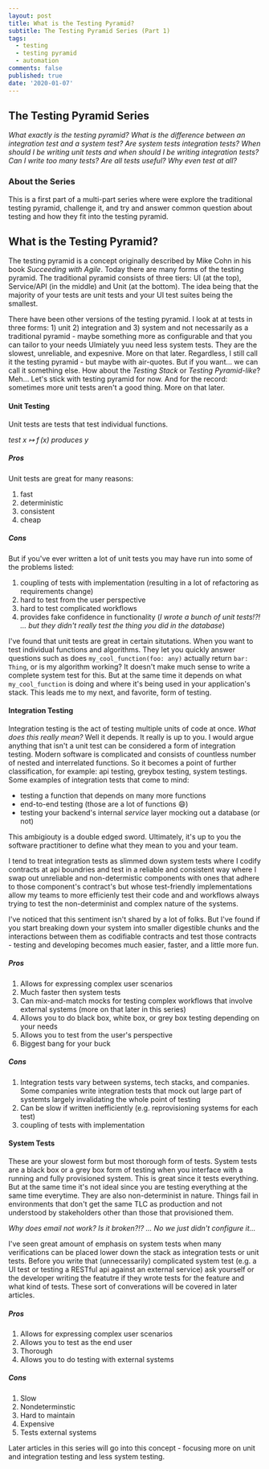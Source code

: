 ```yaml
---
layout: post
title: What is the Testing Pyramid?
subtitle: The Testing Pyramid Series (Part 1)
tags:
  - testing
  - testing pyramid
  - automation
comments: false
published: true
date: '2020-01-07'
---
```


## The Testing Pyramid Series
_What exactly is the testing pyramid? What is the difference between an integration test and a system test? Are system tests integration tests? When should I be writing unit tests and when should I be writing integration tests? Can I write too many tests? Are all tests useful? Why even test at all?_ 

### About the Series

This is a first part of a multi-part series where were explore the traditional testing pyramid, challenge it, and try and answer common question about testing and how they fit into the testing pyramid. 

## What is the Testing Pyramid?

The testing pyramid is a concept originally described by Mike Cohn in his book _Succeeding with Agile_. Today there are many forms of the testing pyramid. The traditional pyramid consists of three tiers: UI (at the top), Service/API (in the middle) and Unit (at the bottom). The idea being that the majority of your tests are unit tests and your UI test suites being the smallest. 

There have been other versions of the testing pyramid. I look at at tests in three forms: 1) unit 2) integration and 3) system and not necessarily as a traditional pyramid - maybe something more as configurable and that you can tailor to your needs Ulmiately yuu need less system tests. They are the slowest, unreliable, and expesnive. More on that later. Regardless, I still call it the testing pyramid - but maybe with air-quotes. But if you want... we can call it something else. How about the _Testing Stack_ or _Testing Pyramid-like_? Meh... Let's stick with testing pyramid for now. And for the record: sometimes more unit tests aren't a good thing. More on that later.

#### Unit Testing
Unit tests are tests that test individual functions. 

_test x ↦ f (x) produces y_

##### Pros

Unit tests are great for many reasons:

1. fast
1. deterministic
1. consistent 
1. cheap

##### Cons
But if you've ever written a lot of unit tests you may have run into some of the problems listed:

1. coupling of tests with implementation (resulting in a lot of refactoring as requirements change)
1. hard to test from the user perspective
1. hard to test complicated workflows
1. provides fake confidence in functionality (_I wrote a bunch of unit tests!?! ... but they didn't really test the thing you did in the database_)

I've found that unit tests are great in certain situtations. When you want to test individual functions and algorithms. They let you quickly answer questions such as does `my_cool_function(foo: any)` actually return `bar: Thing`, or is my algorithm working? It doesn't make much sense to write a complete system test for this. But at the same time it depends on what `my_cool_function` is doing and where it's being used in your application's stack. This leads me to my next, and favorite, form of testing.

#### Integration Testing

Integration testing is the act of testing multiple units of code at once. _What does this really mean?_ Well it depends. It really is up to you. I would argue anything that isn't a unit test can be considered a form of integration testing. Modern software is complicated and consists of countless number of nested and interrelated functions. So it becomes a point of further classification, for example: api testing, greybox testing, system testings. Some examples of integration tests that come to mind:

* testing a function that depends on many more functions
* end-to-end testing (those are a lot of functions 😄)
* testing your backend's internal _service_ layer mocking out a database (or not) 

This ambigiouty is a double edged sword. Ultimately, it's up to you the software practitioner to define what they mean to you and your team. 

I tend to treat integration tests as slimmed down system tests where I codify contracts at api boundries and test in a reliable and consistent way where I swap out unreliable and non-determistic components with ones that adhere to those component's contract's but whose test-friendly implementations allow my teams to more efficienly test their code and and workflows always trying to test the non-determinist and complex nature of the systems. 

I've noticed that this sentiment isn't shared by a lot of folks. But I've found if you start breaking down your system into smaller digestible chunks and the interactions between them as codifiable contracts and test those contracts - testing and developing becomes much easier, faster, and a little more fun.

##### Pros
1. Allows for expressing complex user scenarios
1. Much faster then system tests
1. Can mix-and-match mocks for testing complex workflows that involve external systems (more on that later in this series)
1. Allows you to do black box, white box, or grey box testing depending on your needs
1. Allows you to test from the user's perspective
1. Biggest bang for your buck
##### Cons
1. Integration tests vary between systems, tech stacks, and companies. Some companies write integration tests that mock out large part of systemts largely invalidating the whole point of testing
1. Can be slow if written inefficiently (e.g. reprovisioning systems for each test)
1. coupling of tests with implementation


#### System Tests

These are your slowest form but most thorough form of tests. System tests are a black box or a grey box form of testing when you interface with a running and fully provisioned system. This is great since it tests everything. But at the same time it's not ideal since you are testing everything at the same time everytime. They are also non-determinist in nature. Things fail in environments that don't get the same TLC as production and not understood by stakeholders other than those that provisioned them. 

_Why does email not work? Is it broken?!? ... No we just didn't configure it..._

I've seen great amount of emphasis on system tests when many verifications can be placed lower down the stack as integration tests or unit tests. Before you write that (unnecessarily) complicated system test (e.g. a UI test or testing a RESTful api against an external service) ask yourself or the developer writing the featutre if they wrote tests for the feature and what kind of tests. These sort of converations will be covered in later articles.

##### Pros
1. Allows for expressing complex user scenarios
1. Allows you to test as the end user
1. Thorough
1. Allows you to do testing with external systems 
##### Cons
1. Slow
1. Nondeterminstic
1. Hard to maintain
1. Expensive
1. Tests external systems

Later articles in this series will go into this concept - focusing more on unit and integration testing and less system testing.
